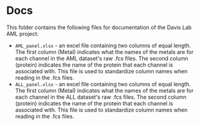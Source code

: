# Docs

This folder contains the following files for documentation of the Davis Lab AML project: 

* `AML_panel.xlsx` - an excel file containing two columns of equal length. The first column (Metal) indicates what the names of the metals are for each channel in the AML dataset's raw .fcs files. The second column (protein) indicates the name of the protein that each channel is associated with. This file is used to standardize column names when reading in the .fcs files. 
* `ALL_panel.xlsx` - an excel file containing two columns of equal length. The first column (Metal) indicates what the names of the metals are for each channel in the ALL dataset's raw .fcs files. The second column (protein) indicates the name of the protein that each channel is associated with. This file is used to standardize column names when reading in the .fcs files. 
